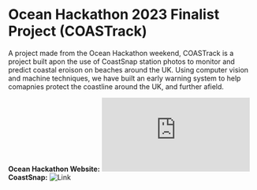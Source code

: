 # Ocean Hackathon 2023 Finalist Project (COASTrack)

A project made from the Ocean Hackathon weekend, COASTrack is a project built apon the use of 
CoastSnap station photos to monitor and predict coastal eroison on beaches around the UK. Using 
computer vision and machine techniques, we have built an early warning system to help comapnies protect
the coastline around the UK, and further afield.

__Ocean Hackathon Website:__ ![Link](https://www.campusmer.fr/hackathon-2023-4222-0-0-0.html)
__CoastSnap:__ ![Link](https://www.coastsnap.com/)
